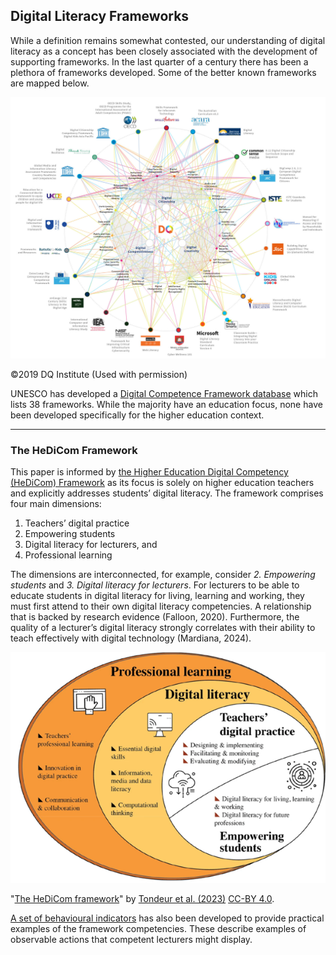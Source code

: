 ## Digital Literacy Frameworks

While a definition remains somewhat contested, our understanding of digital literacy as a concept has been closely associated with the development of supporting frameworks. In the last quarter of a century there has been a plethora of frameworks developed. Some of the better known frameworks are mapped below.

![The number of frameworks](images/DQ-FrameworkMapping.svg)

©2019 DQ Institute (Used with permission)

UNESCO has developed a [Digital Competence Framework database](https://unevoc.unesco.org/home/Digital+Competence+Frameworks/) which lists 38 frameworks. While the majority have an education focus, none have been developed specifically for the higher education context.

* * *

### The HeDiCom Framework

This paper is informed by [the Higher Education Digital Competency (HeDiCom) Framework](https://doi.org/10.1007/s11423-023-10193-5) as its focus is solely on higher education teachers and explicitly addresses students’ digital literacy. The framework comprises four main dimensions:

1.	Teachers’ digital practice
2.	Empowering students
3.	Digital literacy for lecturers, and
4.	Professional learning

The dimensions are interconnected, for example, consider *2. Empowering students* and *3. Digital literacy for lecturers*. For lecturers to be able to educate students in digital literacy for living, learning and working, they must first attend to their own digital literacy competencies. A relationship that is backed by research evidence (Falloon, 2020). Furthermore, the quality of a lecturer’s digital literacy strongly correlates with their ability to teach effectively with digital technology (Mardiana, 2024).

![HeDiCom framework](images/HeDiCom.png)

"[The HeDiCom framework](https://link.springer.com/article/10.1007/s11423-023-10193-5/figures/1)" by [Tondeur et al. (2023)](https://rdcu.be/d76Oc) [CC-BY 4.0](http://creativecommons.org/licenses/by/4.0/).

[A set of behavioural indicators](https://www.ixperium.nl/onderzoeken-en-ontwikkelen/publicaties/behavioural-indicators-for-teaching-and-learning-with-technology-in-higher-education-complementary-to-the-framework-for-digital-competences-of-lecturers-acceleration-plan/) has also been developed to provide practical examples of the framework competencies. These describe examples of observable actions that competent lecturers might display.
